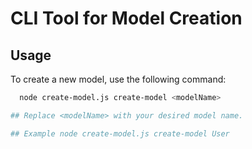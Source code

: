 # CLI Tool for Model Creation

## Usage

To create a new model, use the following command:

```bash Command
  node create-model.js create-model <modelName>

## Replace <modelName> with your desired model name.

## Example node create-model.js create-model User